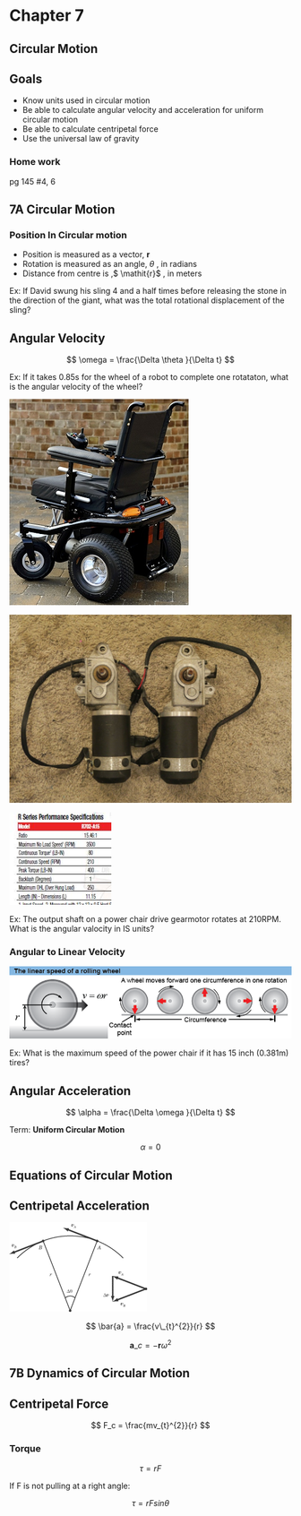 # Chapter 7
## Circular Motion



## Goals

- Know units used in circular motion
- Be able to calculate angular velocity and acceleration for uniform circular motion
- Be able to calculate centripetal force
- Use the universal law of gravity


### Home work
pg 145 #4, 6


## **7A** Circular Motion



### Position In Circular motion

* Position is measured as a vector, $\mathbf{r}$
* Rotation is measured as an angle, $\theta$ , in radians
* Distance from centre is ,$ \mathit{r}$ , in meters


Ex: If David swung his sling 4 and a half times before releasing the stone in the direction of the giant, what was the total rotational displacement of the sling?



## Angular Velocity

$$ \omega = \frac{\Delta \theta }{\Delta t} $$



Ex: If it takes 0.85s for the wheel of a robot to complete one rotataton, what is the angular velocity of the wheel?



![](BM3-drive-small.jpg)



![](s-l1600.jpg)



![](R702-A15.JPG)



Ex: The output shaft on a power chair drive gearmotor rotates at 210RPM. What is the angular valocity in IS units?



### Angular to Linear Velocity 

![](LinearSpeedWheel.png)



Ex: What is the maximum speed of the power chair if it has 15 inch (0.381m) tires?



## Angular Acceleration

$$ \alpha  = \frac{\Delta \omega }{\Delta t} $$



Term: **Uniform Circular Motion**

$$ \alpha = 0 $$



## Equations of Circular Motion



## Centripetal Acceleration

![](deltav.gif)



$$ \bar{a} = \frac{v\_{t}^{2}}{r} $$

$$ \mathbf{a}\_{c} = -\mathbf{r}\omega^{2} $$



## **7B** Dynamics of Circular Motion



## Centripetal Force

$$ F_c = \frac{mv_{t}^{2}}{r} $$



### Torque

$$ \tau = rF  $$

If F is not pulling at a right angle:

$$ \tau = rF sin\theta  $$


